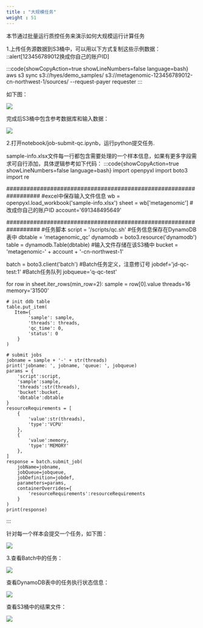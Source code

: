 ```yaml
---
title : "大规模任务"
weight : 51
---
```


本节通过批量运行质控任务来演示如何大规模运行计算任务

1.上传任务源数据到S3桶中，可以用以下方式复制这些示例数据：
::alert[123456789012换成你自己的账户ID]

:::code{showCopyAction=true showLineNumbers=false language=bash}
aws s3 sync s3://hyes/demo_samples/ s3://metagenomic-123456789012-cn-northwest-1/sources/ --request-payer requester
:::

如下图：

![](/static/notebook-sources.png)

完成后S3桶中包含参考数据库和输入数据：

![](/static/notebook-s3.png)

2.打开notebook/job-submit-qc.ipynb，运行python提交任务.

sample-info.xlsx文件每一行都包含需要处理的一个样本信息，如果有更多字段需求可自行添加，具体逻辑参考如下代码：
:::code{showCopyAction=true showLineNumbers=false language=bash}
import openpyxl
import boto3
import re

##################################################################
#excel中保存输入文件信息
wb = openpyxl.load_workbook('sample-info.xlsx')
sheet = wb['metagenomic']
#改成你自己的账户ID
account='691348495649'

##################################################################
#任务脚本
script = '/scripts/qc.sh'
#任务信息保存在DynamoDB表中
dbtable = 'metagenomic_qc'
dynamodb = boto3.resource('dynamodb')
table = dynamodb.Table(dbtable)
#输入文件存储在该S3桶中
bucket = 'metagenomic-' + account + '-cn-northwest-1'

batch = boto3.client('batch')
#Batch任务定义，注意修订号
jobdef='jd-qc-test:1'
#Batch任务队列
jobqueue='q-qc-test'

for row in sheet.iter_rows(min_row=2):
    sample = row[0].value
    threads=16
    memory='31500'
    
    # init ddb table
    table.put_item(
       Item={
            'sample': sample,
            'threads': threads,
            'qc_time': 0,
            'status': 0
        }
    )
    
    # submit jobs
    jobname = sample + '-' + str(threads)
    print('jobname: ', jobname, 'queue: ', jobqueue)
    params = {
        'script':script,
        'sample':sample,
        'threads':str(threads),
        'bucket':bucket,
        'dbtable':dbtable
    }
    resourceRequirements = [
        {
            'value':str(threads),
            'type':'VCPU'
        },
        {
            'value':memory,
            'type':'MEMORY'
        },
    ]
    response = batch.submit_job(
        jobName=jobname,
        jobQueue=jobqueue,
        jobDefinition=jobdef,
        parameters=params,
        containerOverrides={
            'resourceRequirements':resourceRequirements
        }
    )
    print(response)
:::

针对每一个样本会提交一个任务，如下图：

![](/static/job-submit-large.png)

3.查看Batch中的任务：

![](/static/job-batch-qc-large-scale.png)

查看DynamoDB表中的任务执行状态信息：

![](/static/job-ddb-qc.png)

查看S3桶中的结果文件：

![](/static/job-s3-qc.png)